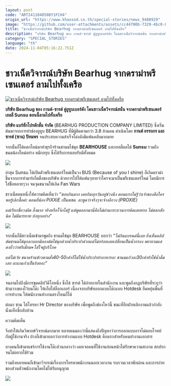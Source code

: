 ```yaml
---
layout: post
code: "ART2411040508Y1FCH4"
origin_url: "https://www.khaosod.co.th/special-stories/news_9488929"
image: "https://github.com/user-attachments/assets/cc44700b-7329-4bc0-87d6-73ec7133fedc"
title: "ชาวเน็ตวิจารณ์บริษัท Bearhug จากดราม่าพรีเซนเตอร์ ลามไปทั้งเครือ"
description: "บริษัท Bearhug ของ กานต์-ซารต์ คู่ยูทูบเบอร์ดัง โดนชาวเน็ตวิจารณ์สนั่น จากดราม่าพรีเซนเตอร์เยลลี่ Sunsu ตอนนี้ลามไปทั้งเครือ"
category: "SPECIAL_STORIES"
language: "th"
date: 2024-11-04T05:16:22.751Z
---
```


# ชาวเน็ตวิจารณ์บริษัท Bearhug จากดราม่าพรีเซนเตอร์ ลามไปทั้งเครือ

[![ชาวเน็ตวิจารณ์บริษัท Bearhug จากดราม่าพรีเซนเตอร์ ลามไปทั้งเครือ](https://www.khaosod.co.th/wpapp/uploads/2024/11/Bearhug-2.jpg "ชาวเน็ตวิจารณ์บริษัท Bearhug จากดราม่าพรีเซนเตอร์ ลามไปทั้งเครือ")](https://www.khaosod.co.th/wpapp/uploads/2024/11/Bearhug-2.jpg)

**บริษัท Bearhug ของ กานต์-ซารต์ คู่ยูทูบเบอร์ดัง โดนชาวเน็ตวิจารณ์สนั่น จากดราม่าพรีเซนเตอร์เยลลี่ Sunsu ตอนนี้ลามไปทั้งเครือ**

**บริษัท แบร์ฮักโปรดักชั่น จำกัด** (BEARHUG PRODUCTION COMPANY LIMITED) ซึ่งเริ่มต้นมาจากการทำช่องยูทูบ BEARHUG ที่มีผู้ติดตามกว่า 3.8 ล้านคน ดำเนินโดย **กานต์ อรรถกร และ ซารต์ (ซาน) ปัทมพร** จนประสบความสำเร็จโด่งดังมีแฟนคลับมากมาย

จากนั้นก็ได้แตกไลน์มาทำธุรกิจร้านชานมไข่มุก **BEARHOUSE** และเยลลี่ผลไม้ **Sunsu** รวมถึงขนมน้องใหม่อย่าง หมึกกรุบ ซึ่งได้รับการตอบรับดีทั้งหมด

[![](https://www.khaosod.co.th/wpapp/uploads/2024/11/1-5-696x395.jpg)](https://www.khaosod.co.th/wpapp/uploads/2024/11/1-5.jpg)

ล่าสุด Sunsu ได้เปิดตัวพรีเซนเตอร์ใหม่เป็นวง BUS (Because of you I shine) ก็เกิดดราม่าขึ้นจากการทำมาร์เก็ตติ้งของบริษัท ด้วยการใบ้ให้แฟนๆทายว่าใครจะมาเป็นพรีเซนเตอร์ใหม่ โดยมีการใส่ชื่อหลายๆวง จนจุดชนวนให้เกิด Fan Wars

ชาวเน็ตคนหนึ่งให้ความคิดเห็นว่า _“ชอบกินมาก เคยกินทุกวันอยู่ช่วงนึง ตอนแรกไม่รู้ว่าเจ้าของคือใคร พอรู้เลิกซื้อค่ะ ตอนที่น้อง PiXXiE เป็นพซต. ละพูดว่าจริงๆจะจ้างอีกวง (PROXIE)_

_แต่เรียกชื่อวงผิด อึ้งมาก จริงหรือโจ๊กไม่รู้ แต่พูดออกมานี่คือไม่ผ่านกระบวนการคิดเลยหรอ ไม่ตลกสักนิด ไม่มีมารยาท บ้งทุกอย่าง”_

[![](https://www.khaosod.co.th/wpapp/uploads/2024/11/2-4.jpg)](https://www.khaosod.co.th/wpapp/uploads/2024/11/2-4.jpg)

จากนั้นก็มีชาวเน็ตเข้ามาพูดถึง ชานมไข่มุก BEARHOUSE บอกว่า _“ไม่กินแบรนด์นี้เลย ยิ่งเห็นคลิปต้มชานมไข่มุกละบอกมีลองต้มไข่มุกด้วยน้ำประปาด้วยแต่ไม่อร่อยเลยเปลี่ยนเป็นน้ำกรอง พยายามแสดงบิ้วว่าพรีเมี่ยม+ใส่ใจผู้บริโภค_

_แต่ไม่เว้ย ขนาดร้านข้าวตามสั่ง40-50เค้าก็ไม่ใช้น้ำประปาทำอาหารอะ ชานมแก้วละ30เค้ายังใช้น้ำดื่มเลย ละแกแก้วเป็นร้อยอะ”_

[![](https://www.khaosod.co.th/wpapp/uploads/2024/11/clipboard4-horz-696x379.jpg)](https://www.khaosod.co.th/wpapp/uploads/2024/11/clipboard4-horz.jpg)

จนลามไปถึงมีการขุดคลิปวิดีโอหนึ่ง ซึ่งได้ ซารต์ ได้ถ่ายภายในสำนักงาน และพูดถึงกฎบริษัทที่ระบุว่าห้ามวางของไว้บนโต๊ะ ให้เก็บใส่ล็อกเกอร์ เนื่องจากบริษัทออกแบบโต๊ะแบบ Hotdesk ยืดหยุ่นพื้นที่การทำงาน ให้พนักงานทำงานตรงไหนก็ได้

ต่อมา ซาน ได้โทรหา Hr Director ของบริษัท เพื่อพูดถึงช่องโหว่นี้ ขณะที่อีกฝ่ายเลิกงานแล้วกำลังนั่งแท็กซี่กลับบ้าน

ความคิดเห็น

จึงทำให้เกิดวิพากษ์วิจารณ์มากมาย หลายคนมองว่านี่แสดงถึงปัญหาว่าการออกแบบอาจไม่ตอบโจทย์กับผู้ใช้งานจริง บ้างก็เข้ามาบอกว่าการทำงานแบบ Hotdesk คือนรกสำหรับคนทำงานเอกสาร

บางคนก็เข้ามาแชร์การใช้งานโต๊ะส่วนกลางว่า เคยเจอคนที่ใช้งานก่อนหน้าไม่รักษาความสะอาด สกปรกจนไม่อยากใช้ร่วม

รวมถึงหลายคนก็เข้ามาวิจารณ์เรื่องการโทรหาพนักงานนอกเวลางาน รบกวนเวลาพักผ่อน และการถ่ายของส่วนตัวพนักงานโดยไม่ได้รับอนุญาต

![](https://www.khaosod.co.th/wpapp/uploads/2024/11/clipboard13-vert.jpg)